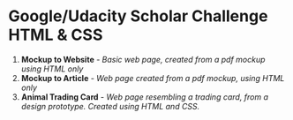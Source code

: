 # Google/Udacity Scholar Challenge HTML & CSS

1. **Mockup to Website** _- Basic web page, created from a pdf mockup using HTML only_
2. **Mockup to Article** _- Web page created from a pdf mockup, using HTML only_
3. **Animal Trading Card** _- Web page resembling a trading card, from a design prototype. Created using HTML and CSS._
